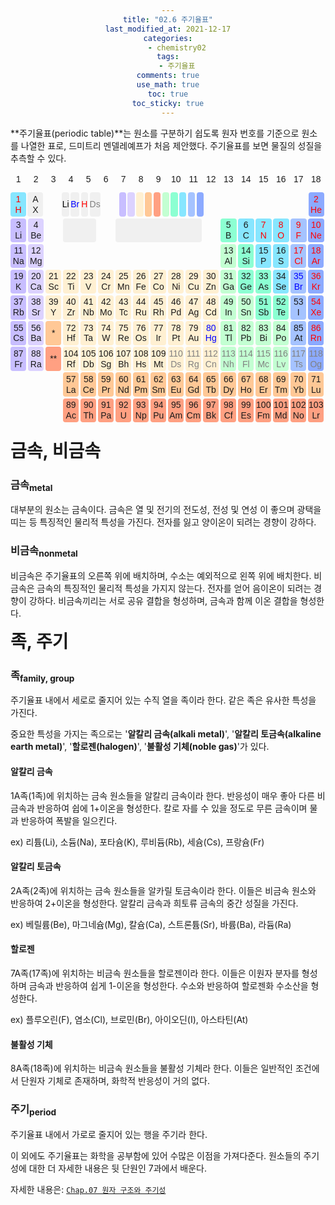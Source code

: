 ```yaml
---
title: "02.6 주기율표"
last_modified_at: 2021-12-17
categories:
    - chemistry02
tags:
    - 주기율표
comments: true
use_math: true
toc: true
toc_sticky: true
---
```


**주기율표(periodic table)**는 원소를 구분하기 쉽도록 원자 번호를 기준으로 원소를 나열한 표로, 드미트리 멘델레예프가 처음 제안했다. 주기율표를 보면 물질의 성질을 추측할 수 있다.

<style type='text/css'>
/*주기율표 틀*/
    div
    {
        font-family: 'Noto Sans KR', sans-serif;
        text-align: center;
    }
    .period
    {
        position: relative;
        display: flex;
        justify-content: center;
        margin-bottom: 0.5%;
        font-size: 1.0em;
        line-height: 1.2em;
    }
    .p1 .element:nth-child(1) {flex-grow: 91;}
    .p1 .element:nth-child(2) {flex-grow: 91;}
    .p1 .element:nth-child(3) {flex-grow: 91;}
    .p1 .element:nth-child(4) {flex-grow: 41;}
    .p1 .element:nth-child(5) {flex-grow: 41;}
    .p1 .element:nth-child(6) {flex-grow: 41;}
    .p1 .element:nth-child(7) {flex-grow: 41;}
    .p1 .element:nth-child(8) {flex-grow: 91;}
    .p1 .element:nth-child(9) {flex-grow: 41;}
    .p1 .element:nth-child(10) {flex-grow: 41;}
    .p1 .element:nth-child(11) {flex-grow: 41;}
    .p1 .element:nth-child(12) {flex-grow: 41;}
    .p1 .element:nth-child(13) {flex-grow: 41;}
    .p1 .element:nth-child(14) {flex-grow: 41;}
    .p1 .element:nth-child(15) {flex-grow: 41;}
    .p1 .element:nth-child(16) {flex-grow: 41;}
    .p1 .element:nth-child(17) {flex-grow: 41;}
    .p1 .element:nth-child(18) {flex-grow: 41;}
    .p1 .element:nth-child(19) {flex-grow: 91;}
    .p1 .element:nth-child(20) {flex-grow: 91;}
    .p1 .element:nth-child(21) {flex-grow: 91;}
    .p1 .element:nth-child(22) {flex-grow: 91;}
    .p1 .element:nth-child(23) {flex-grow: 91;}
    .p1 .element:nth-child(24) {flex-grow: 91;}
    .p1 .element:nth-child(25) {flex-grow: 91;}
    .p2 .element:nth-child(1) {flex-grow: 91;}
    .p2 .element:nth-child(2) {flex-grow: 91;}
    .p2 .element:nth-child(3) {flex-grow: 91;}
    .p2 .element:nth-child(4) {flex-grow: 191;}
    .p2 .element:nth-child(5) {flex-grow: 91;}
    .p2 .element:nth-child(6) {flex-grow: 491;}
    .p2 .element:nth-child(7) {flex-grow: 91;}
    .p2 .element:nth-child(8) {flex-grow: 91;}
    .p2 .element:nth-child(9) {flex-grow: 91;}
    .p2 .element:nth-child(10) {flex-grow: 91;}
    .p2 .element:nth-child(11) {flex-grow: 91;}
    .p2 .element:nth-child(12) {flex-grow: 91;}
    .p2 .element:nth-child(13) {flex-grow: 91;}
    .element
    {
        display: flex;
        flex: 1 1 0%;
        margin-right: 0.5%;
        padding-top: 0.5%;
        padding-bottom: 0.5%;
        justify-content:center;
        align-items: center;
        border-radius: 4px;

        position: relative;
    }
    /*주기율표 색*/
    .ea {background-color: rgb(240, 240, 240);}
    .e0 {background-color: rgb(0,0,0,0);}
    .e1 {background-color: rgb(200, 190, 255);}
    .e2 {background-color: rgb(220, 210, 255);}
    .e3 {background-color: rgb(255, 240, 210);}
    .e4 {background-color: rgb(195, 255, 210);}
    .e5 {background-color: rgb(140, 255, 210);}
    .e6 {background-color: rgb(135, 230, 255);}
    .e7 {background-color: rgb(165, 195, 255);}
    .e8 {background-color: rgb(140, 170, 255);}
    .e9 {background-color: rgb(255, 200, 150);}
    .e10 {background-color: rgb(255, 160, 130);}
    .ee0 {background-color: rgb(0,0,0,0);}
    .ee1 {background-color: rgb(200, 190, 255);}
    .ee2 {background-color: rgb(220, 210, 255);}
    .ee3 {background-color: rgb(255, 240, 210);}
    .ee4 {background-color: rgb(195, 255, 210);}
    .ee5 {background-color: rgb(140, 255, 210);}
    .ee6 {background-color: rgb(135, 230, 255);}
    .ee7 {background-color: rgb(165, 195, 255);}
    .ee8 {background-color: rgb(140, 170, 255);}
    .ee9 {background-color: rgb(255, 200, 150);}
    .ee10 {background-color: rgb(255, 160, 130);}
    .s1 {color: black;}
    .s2 {color: blue;}
    .s3 {color: red;}
    .s4 {color: gray;}
    /*텍스트 서식*/
    h2
    {
        font-size: 2em;
        font-weight: bold;
        margin-top: 4px;
        margin-bottom: 8px;
    }
    .optn
    {
        font-size: 0.7em;
    }

    /*툴팁*/
    .element .tooltiptext-r
    {
        visibility: hidden;
        width: /*319.78*/ 429.67%; /*539.56%*/
        background-color: rgb(240, 240, 240);
        color: rgb(30, 30, 30);
        opacity: 0;
        text-align: center;
        border-radius: 8px;
        padding: 4px 0;

        position: absolute;
        z-index: 1;

        top: 121.95%;
        left: 0%;

        font-size: 0.9em;
        font-weight: normal;
    }
    .element:hover .tooltiptext-r
    {
        visibility: visible;
        opacity: 1;
        transition: opacity 0.2s ease-in;
    }
    .element .tooltiptext-r::after
    {
        content: "";
        position: absolute;
        border-style: solid;
        border-width: 8px;

        bottom: 100%;
        left: 3%;

        border-color: transparent transparent rgb(240, 240, 240) transparent;
        opacity: 0;
    }
    .element:hover .tooltiptext-r::after
    {
        opacity: 1;
        transition: opacity 0.2s ease-in;
    }
    .element .tooltiptext-l
    {
        visibility: hidden;
        width: /*343.90%*/ 465.85%; /*587.80%*/
        background-color: rgb(240, 240, 240);
        color: rgb(30, 30, 30);
        opacity: 0;
        text-align: center;
        border-radius: 8px;
        padding: 4px 0;

        position: absolute;
        z-index: 1;

        top: 121.95%;
        right: 0%;

        font-weight: normal;
    }
    .element:hover .tooltiptext-l
    {
        visibility: visible;
        opacity: 1;
        transition: opacity 0.2s ease-in;
    }
    .element .tooltiptext-l::after
    {
        content: "";
        position: absolute;
        border-style: solid;
        border-width: 8px;

        bottom: 100%;
        right: 3%;

        border-color: transparent transparent rgb(240, 240, 240) transparent;
        opacity: 0;
    }
    .element:hover .tooltiptext-l::after
    {
        opacity: 1;
        transition: opacity 0.2s ease-in;
    }
    /*컨트롤 패널*/
    .element .ts1
    {visibility: hidden; width: 465.85%; opacity: 0; text-align: center; position: absolute; z-index: 1; top: 90%; left: 0%;}
    .element:hover .ts1
    {visibility: visible; opacity: 1; transition: opacity 0.2s ease-in;}
    .element .ts2
    {visibility: hidden; width: 465.85%; opacity: 0; text-align: center; position: absolute; z-index: 1; top: 90%; left: -121.95%;}
    .element:hover .ts2
    {visibility: visible; opacity: 1; transition: opacity 0.2s ease-in;}
    .element .ts3
    {visibility: hidden; width: 465.85%; opacity: 0; text-align: center; position: absolute; z-index: 1; top: 90%; left: -243.90%;}
    .element:hover .ts3
    {visibility: visible; opacity: 1; transition: opacity 0.2s ease-in;}
    .element .ts4
    {visibility: hidden; width: 465.85%; opacity: 0; text-align: center; position: absolute; z-index: 1; top: 90%; left: -365.85%;}
    .element:hover .ts4
    {visibility: visible; opacity: 1; transition: opacity 0.2s ease-in;}
    .element .te1
    {visibility: hidden; width: 1197.56%; opacity: 0; text-align: center; position: absolute; z-index: 1; top: 90%; left: 0%;}
    .element:hover .te1
    {visibility: visible; opacity: 1; transition: opacity 0.2s ease-in;}
    .element .te2
    {visibility: hidden; width: 1197.56%; opacity: 0; text-align: center; position: absolute; z-index: 1; top: 90%; left: -121.95%;}
    .element:hover .te2
    {visibility: visible; opacity: 1; transition: opacity 0.2s ease-in;}
    .element .te3
    {visibility: hidden; width: 1197.56%; opacity: 0; text-align: center; position: absolute; z-index: 1; top: 90%; left: -243.90%;}
    .element:hover .te3
    {visibility: visible; opacity: 1; transition: opacity 0.2s ease-in;}
    .element .te9
    {visibility: hidden; width: 1197.56%; opacity: 0; text-align: center; position: absolute; z-index: 1; top: 90%; left: -365.85%;}
    .element:hover .te9
    {visibility: visible; opacity: 1; transition: opacity 0.2s ease-in;}
    .element .te10
    {visibility: hidden; width: 1197.56%; opacity: 0; text-align: center; position: absolute; z-index: 1; top: 90%; left: -487.80%;}
    .element:hover .te10
    {visibility: visible; opacity: 1; transition: opacity 0.2s ease-in;}
    .element .te4
    {visibility: hidden; width: 1197.56%; opacity: 0; text-align: center; position: absolute; z-index: 1; top: 90%; left: -609.76%;}
    .element:hover .te4
    {visibility: visible; opacity: 1; transition: opacity 0.2s ease-in;}
    .element .te5
    {visibility: hidden; width: 1197.56%; opacity: 0; text-align: center; position: absolute; z-index: 1; top: 90%; left: -731.71%;}
    .element:hover .te5
    {visibility: visible; opacity: 1; transition: opacity 0.2s ease-in;}
    .element .te6
    {visibility: hidden; width: 1197.56%; opacity: 0; text-align: center; position: absolute; z-index: 1; top: 90%; left: -853.66%;}
    .element:hover .te6
    {visibility: visible; opacity: 1; transition: opacity 0.2s ease-in;}
    .element .te7
    {visibility: hidden; width: 1197.56%; opacity: 0; text-align: center; position: absolute; z-index: 1; top: 90%; left: -975.61%;}
    .element:hover .te7
    {visibility: visible; opacity: 1; transition: opacity 0.2s ease-in;}
    .element .te8
    {visibility: hidden; width: 1197.56%; opacity: 0; text-align: center; position: absolute; z-index: 1; top: 90%; left: -1097.56%;}
    .element:hover .te8
    {visibility: visible; opacity: 1; transition: opacity 0.2s ease-in;}
    /*족 선택*/
</style>

<!--족 번호-->
<div class="period">
    <div class="element e0">1</div>
    <div class="element e0">2</div>
    <div class="element e0">3</div>
    <div class="element e0">4</div>
    <div class="element e0">5</div>
    <div class="element e0">6</div>
    <div class="element e0">7</div>
    <div class="element e0">8</div>
    <div class="element e0">9</div>
    <div class="element e0">10</div>
    <div class="element e0">11</div>
    <div class="element e0">12</div>
    <div class="element e0">13</div>
    <div class="element e0">14</div>
    <div class="element e0">15</div>
    <div class="element e0">16</div>
    <div class="element e0">17</div>
    <div class="element e0">18</div>
</div>
<div class="period">
    <div class="element e0"></div>
    <div class="element e0"></div>
    <div class="element e0"></div>
    <div class="element e0"></div>
    <div class="element e0"></div>
    <div class="element e0"></div>
    <div class="element e0"></div>
    <div class="element e0"></div>
    <div class="element e0"></div>
    <div class="element e0"></div>
    <div class="element e0"></div>
    <div class="element e0"></div>
    <div class="element e0"></div>
    <div class="element e0"></div>
    <div class="element e0"></div>
    <div class="element e0"></div>
    <div class="element e0"></div>
    <div class="element e0"></div>
</div>
<!--1주기-->
<div class="period p1">
    <div class="element e6 s3">1<br>H
        <span class="tooltiptext-r">
            <h2>H</h2>수소<br>hydrogen<br>1.008<br>[1.0078, 1.0082]
        </span>
    </div>
    <div class="element ea">A<br>X
        <span class="tooltiptext-r">
            <h2>X</h2>원소명<br>Name of element<br>일반 원자량<br>IUPAC 표준 원자량<br>(유효숫자 5개)
        </span>
    </div>
    <div class="element e0"></div>
    <div class="element ea s1">Li
        <span class="ts1">
            <h3>고체</h3>
        </span>
    </div>
    <div class="element ea s2">Br
        <span class="ts2">
            <h3>액체</h3>
        </span>
    </div>
    <div class="element ea s3">H
        <span class="ts3">
            <h3>기체</h3>
        </span>
    </div>
    <div class="element ea s4">Ds
        <span class="ts4">
            <h3>미지</h3>
        </span>
    </div>
    <div class="element e0"></div>
    <div class="element ee1">
        <span class="te1">
            <h3>알칼리 금속</h3>
        </span>
    </div>
    <div class="element ee2">
        <span class="te2">
            <h3>알칼리 토금속</h3>
        </span>
    </div>
    <div class="element ee3">
        <span class="te3">
            <h3>전이금속</h3>
        </span>
    </div>
    <div class="element ee9">
        <span class="te9">
            <h3>란타넘족</h3>
        </span>
    </div>
    <div class="element ee10">
        <span class="te10">
            <h3>악티늄족</h3>
        </span>
    </div>    
    <div class="element ee4">
        <span class="te4">
            <h3>전이후금속</h3>
        </span>
    </div>
    <div class="element ee5">
        <span class="te5">
            <h3>준금속</h3>
        </span>
    </div>
    <div class="element ee6">
        <span class="te6">
            <h3>기타 비금속</h3>
        </span>
    </div>
    <div class="element ee7">
        <span class="te7">
            <h3>할로젠</h3>
        </span>
    </div>
    <div class="element ee8">
        <span class="te8">
            <h3>불활성 기체</h3>
        </span>
    </div>
    <div class="element e0"></div>
    <div class="element e0"></div>
    <div class="element e0"></div>
    <div class="element e0"></div>
    <div class="element e0"></div>
    <div class="element e0"></div>
    <div class="element e8 s3">2<br>He
        <span class="tooltiptext-l">
            <h2>He</h2>헬륨<br>helium<br>4.003<br>4.0026
        </span>
    </div>
</div>
<!--2주기-->
<div class="period p2">
    <div class="element e1">3<br>Li
        <span class="tooltiptext-r">
            <h2>Li</h2>리튬<br>lithium<br>6.941<br>[6.938, 6.997]
        </span>
    </div>
    <div class="element e2">4<br>Be
        <span class="tooltiptext-r">
            <h2>Be</h2>베릴륨<br>beryllium<br>9.012<br>9.0122
        </span>
    </div>
    <div class="element e0"></div>
    <div class="element ea"><h2 id="id01"></h2></div>
    <div class="element e0"></div>
    <div class="element ea"><h2 id="id02"></h2></div>
    <div class="element e0"></div>
    <div class="element e5">5<br>B
        <span class="tooltiptext-l">
            <h2>B</h2>붕소<br>boron<br>10.81<br>[10.806, 10.821]
        </span>
    </div>
    <div class="element e6">6<br>C
        <span class="tooltiptext-l">
            <h2>C</h2>탄소<br>carbon<br>12.01<br>[12.009, 12.012]
        </span>
    </div>
    <div class="element e6 s3">7<br>N
        <span class="tooltiptext-l">
            <h2>N</h2>질소<br>nitrogen<br>14.01<br>[14.006, 14.008]
        </span>
    </div>
    <div class="element e6 s3">8<br>O
        <span class="tooltiptext-l">
            <h2>O</h2>산소<br>oxygen<br>16.00<br>[15.999, 16.000]
        </span>
    </div>
    <div class="element e7 s3">9<br>F
        <span class="tooltiptext-l">
            <h2>F</h2>플루오린<br>fluorine<br>19.00<br>18.998
        </span>
    </div>
    <div class="element e8 s3">10<br>Ne
        <span class="tooltiptext-l">
            <h2>Ne</h2>네온<br>neon<br>20.18<br>20.180
        </span>
    </div>
</div>
<!--3주기-->
<div class="period p3">
    <div class="element e1">11<br>Na
        <span class="tooltiptext-r">
            <h2>Na</h2>소듐<br>sodium<br>22.99<br>22.990
        </span>
    </div>
    <div class="element e2">12<br>Mg
        <span class="tooltiptext-r">
            <h2>Mg</h2>마그네슘<br>magnesium<br>24.31<br>[24.304, 24.307]
        </span>
    </div>
    <div class="element e0"></div>
    <div class="element e0"></div>
    <div class="element e0"></div>
    <div class="element e0"></div>
    <div class="element e0"></div>
    <div class="element e0"></div>
    <div class="element e0"></div>
    <div class="element e0"></div>
    <div class="element e0"></div>
    <div class="element e0"></div>
    <div class="element e4">13<br>Al
        <span class="tooltiptext-l">
            <h2>Al</h2>알루미늄<br>aluminium<br>26.98<br>26.982
        </span>
    </div>
    <div class="element e5">14<br>Si
        <span class="tooltiptext-l">
            <h2>Si</h2>규소<br>silicon<br>28.09<br>[28.084, 28.086]
        </span>
    </div>
    <div class="element e6">15<br>P
        <span class="tooltiptext-l">
            <h2>P</h2>인<br>phosphorus<br>30.97<br>30.974
        </span>
    </div>
    <div class="element e6">16<br>S
        <span class="tooltiptext-l">
            <h2>S</h2>황<br>sulfur<br>32.07<br>[32.059, 32.076]
        </span>
    </div>
    <div class="element e7 s3">17<br>Cl
        <span class="tooltiptext-l">
            <h2>Cl</h2>염소<br>chlorine<br>35.45<br>[35.446, 35.457]
        </span>
    </div>
    <div class="element e8 s3">18<br>Ar
        <span class="tooltiptext-l">
            <h2>Ar</h2>아르곤<br>argon<br>39.95<br>[39.792, 39.963]
        </span>
    </div>
</div>
<!--4주기-->
<div class="period">
    <div class="element e1">19<br>K
        <span class="tooltiptext-r">
            <h2>K</h2>포타슘<br>potassium<br>39.10<br>39.098
        </span>
    </div>
    <div class="element e2">20<br>Ca
        <span class="tooltiptext-r">
            <h2>Ca</h2>칼슘<br>calcium<br>40.08<br>40.078(4)
        </span>
    </div>
    <div class="element e3">21<br>Sc
        <span class="tooltiptext-r">
            <h2>Sc</h2>스칸듐<br>scandium<br>44.96<br>44.956
        </span>
    </div>
    <div class="element e3">22<br>Ti
        <span class="tooltiptext-r">
            <h2>Ti</h2>타이타늄<br>titanium<br>47.88<br>47.867
        </span>
    </div>
    <div class="element e3">23<br>V
        <span class="tooltiptext-r">
            <h2>V</h2>바나듐<br>vanadium<br>50.94<br>50.942
        </span>
    </div>
    <div class="element e3">24<br>Cr
        <span class="tooltiptext-r">
            <h2>Cr</h2>크로뮴<br>chromium<br>52.00<br>51.996
        </span>
    </div>
    <div class="element e3">25<br>Mn
        <span class="tooltiptext-r">
            <h2>Mn</h2>망가니즈<br>manganese<br>54.94<br>54.938
        </span>
    </div>
    <div class="element e3">26<br>Fe
        <span class="tooltiptext-r">
            <h2>Fe</h2>철<br>iron<br>55.85<br>55.845(2)
        </span>
    </div>
    <div class="element e3">27<br>Co
        <span class="tooltiptext-r">
            <h2>Co</h2>코발트<br>cobalt<br>58.93<br>58.933
        </span>
    </div>
    <div class="element e3">28<br>Ni
        <span class="tooltiptext-l">
            <h2>Ni</h2>니켈<br>nickel<br>58.69<br>58.693
        </span>
    </div>
    <div class="element e3">29<br>Cu
        <span class="tooltiptext-l">
            <h2>Cu</h2>구리<br>cooper<br>63.55<br>63.546(3)
        </span>
    </div>
    <div class="element e3">30<br>Zn
        <span class="tooltiptext-l">
            <h2>Zn</h2>아연<br>zinc<br>65.38<br>65.38(2)
        </span>
    </div>
    <div class="element e4">31<br>Ga
        <span class="tooltiptext-l">
            <h2>Ga</h2>갈륨<br>gallium<br>69.72<br>69.723
        </span>
    </div>
    <div class="element e5">32<br>Ge
        <span class="tooltiptext-l">
            <h2>Ge</h2>저마늄<br>germanium<br>72.59<br>72.630(8)
        </span>
    </div>
    <div class="element e5">33<br>As
        <span class="tooltiptext-l">
            <h2>As</h2>비소<br>arsenic<br>74.92<br>74.922
        </span>
    </div>
    <div class="element e6">34<br>Se
        <span class="tooltiptext-l">
            <h2>Se</h2>셀레늄<br>selenium<br>78.96<br>78.971(8)
        </span>
    </div>
    <div class="element e7 s2">35<br>Br
        <span class="tooltiptext-l">
            <h2>Br</h2>브로민<br>bromine<br>79.90<br>[79.901, 79.907]
        </span>
    </div>
    <div class="element e8 s3">36<br>Kr
        <span class="tooltiptext-l">
            <h2>Kr</h2>크립톤<br>krypton<br>83.80<br>83.798(2)
        </span>
    </div>
</div>
<!--5주기-->
<div class="period">
    <div class="element e1">37<br>Rb
        <span class="tooltiptext-r">
            <h2>Rb</h2>루비듐<br>rubidium<br>85.47<br>85.468
        </span>
    </div>
    <div class="element e2">38<br>Sr
        <span class="tooltiptext-r">
            <h2>Sr</h2>스트론튬<br>strontium<br>87.62<br>87.62
        </span>
    </div>
    <div class="element e3">39<br>Y
        <span class="tooltiptext-r">
            <h2>Y</h2>이트륨<br>yttrium<br>88.91<br>88.906
        </span>
    </div>
    <div class="element e3">40<br>Zr
        <span class="tooltiptext-r">
            <h2>Zr</h2>지르코늄<br>zirconium<br>91.22<br>91.224(2)
        </span>
    </div>
    <div class="element e3">41<br>Nb
        <span class="tooltiptext-r">
            <h2>Nb</h2>나이오븀<br>niobium<br>92.91<br>92.906
        </span>
    </div>
    <div class="element e3">42<br>Mo
        <span class="tooltiptext-r">
            <h2>Mo</h2>몰리브데넘<br>molybdenum<br>95.94<br>95.95
        </span>
    </div>
    <div class="element e3">43<br>Tc
        <span class="tooltiptext-r">
            <h2>Tc</h2>테크네튬<br>technetium<br>(98)<br>(-)
        </span>
    </div>
    <div class="element e3">44<br>Ru
        <span class="tooltiptext-r">
            <h2>Ru</h2>루테늄<br>ruthenium<br>101.1<br>101.07(2)
        </span>
    </div>
    <div class="element e3">45<br>Rh
        <span class="tooltiptext-r">
            <h2>Rh</h2>로듐<br>rhodium<br>102.9<br>102.91
        </span>
    </div>
    <div class="element e3">46<br>Pd
        <span class="tooltiptext-l">
            <h2>Pd</h2>팔라듐<br>palladium<br>106.4<br>106.42
        </span>
    </div>
    <div class="element e3">47<br>Ag
        <span class="tooltiptext-l">
            <h2>Ag</h2>은<br>silver<br>107.9<br>107.87
        </span>
    </div>
    <div class="element e3">48<br>Cd
        <span class="tooltiptext-l">
            <h2>Cd</h2>카드뮴<br>cadmium<br>112.4<br>112.41
        </span>
    </div>
    <div class="element e4">49<br>In
        <span class="tooltiptext-l">
            <h2>In</h2>인듐<br>indium<br>114.8<br>114.82
        </span>
    </div>
    <div class="element e4">50<br>Sn
        <span class="tooltiptext-l">
            <h2>Sn</h2>주석<br>tin<br>118.7<br>118.71
        </span>
    </div>
    <div class="element e5">51<br>Sb
        <span class="tooltiptext-l">
            <h2>Sb</h2>안티모니<br>antimony<br>121.8<br>121.76
        </span>
    </div>
    <div class="element e5">52<br>Te
        <span class="tooltiptext-l">
            <h2>Te</h2>텔루륨<br>tellurium<br>127.6<br>127.60(3)
        </span>
    </div>
    <div class="element e7">53<br>I
        <span class="tooltiptext-l">
            <h2>I</h2>아이오딘<br>iodin<br>126.9<br>126.90
        </span>
    </div>
    <div class="element e8 s3">54<br>Xe
        <span class="tooltiptext-l">
            <h2>Xe</h2>제논<br>xenon<br>131.3<br>131.29
        </span>
    </div>
</div>
<!--6주기-->
<div class="period">
    <div class="element e1">55<br>Cs
        <span class="tooltiptext-r">
            <h2>Cs</h2>세슘<br>caesium<br>132.9<br>132.91
        </span>
    </div>
    <div class="element e2">56<br>Ba
        <span class="tooltiptext-r">
            <h2>Ba</h2>바륨<br>barium<br>137.3<br>137.33
        </span>
    </div>
    <div class="element e9">*
        <span class="tooltiptext-r">
            <h2>*La</h2>란타넘족<br>lanthanoids<br><br>
        </span>
    </div>
    <div class="element e3">72<br>Hf
        <span class="tooltiptext-r">
            <h2>Hf</h2>하프늄<br>hafnium<br>178.5<br>178.49(2)
        </span>
    </div>
    <div class="element e3">73<br>Ta
        <span class="tooltiptext-r">
            <h2>Ta</h2>탄탈럼<br>tantalum<br>180.9<br>180.95
        </span>
    </div>
    <div class="element e3">74<br>W
        <span class="tooltiptext-r">
            <h2>W</h2>텅스텐<br>tungsen<br>183.9<br>183.84
        </span>
    </div>
    <div class="element e3">75<br>Re
        <span class="tooltiptext-r">
            <h2>Re</h2>레늄<br>rhenium<br>186.2<br>186.21
        </span>
    </div>
    <div class="element e3">76<br>Os
        <span class="tooltiptext-r">
            <h2>Os</h2>오스뮴<br>osmium<br>190.2<br>190.23(3)
        </span>
    </div>
    <div class="element e3">77<br>Ir
        <span class="tooltiptext-r">
            <h2>Ir</h2>이리듐<br>iridium<br>192.2<br>192.22
        </span>
    </div>
    <div class="element e3">78<br>Pt
        <span class="tooltiptext-l">
            <h2>Pt</h2>백금<br>platinum<br>195.1<br>195.08
        </span>
    </div>
    <div class="element e3">79<br>Au
        <span class="tooltiptext-l">
            <h2>Au</h2>금<br>gold<br>197.0<br>196.97
        </span>
    </div>
    <div class="element e3 s2">80<br>Hg
        <span class="tooltiptext-l">
            <h2>Hg</h2>수은<br>mercury<br>200.6<br>200.59
        </span>
    </div>
    <div class="element e4">81<br>Tl
        <span class="tooltiptext-l">
            <h2>Tl</h2>탈륨<br>thallium<br>204.4<br>[204.38, 204.39]
        </span>
    </div>
    <div class="element e4">82<br>Pb
        <span class="tooltiptext-l">
            <h2>Pb</h2>납<br>lead<br>207.2<br>207.2
        </span>
    </div>
    <div class="element e4">83<br>Bi
        <span class="tooltiptext-l">
            <h2>Bi</h2>비스무트<br>bismuth<br>209.0<br>208.98
        </span>
    </div>
    <div class="element e4">84<br>Po
        <span class="tooltiptext-l">
            <h2>Po</h2>폴로늄<br>polonium<br>(209)<br>(-)
        </span>
    </div>
    <div class="element e7">85<br>At
        <span class="tooltiptext-l">
            <h2>At</h2>아스타틴<br>astatine<br>(210)<br>(-)
        </span>
    </div>
    <div class="element e8 s3">86<br>Rn
        <span class="tooltiptext-l">
            <h2>Rn</h2>라돈<br>radon<br>(222)<br>(-)
        </span>
    </div>
</div>
<!--7주기-->
<div class="period">
    <div class="element e1">87<br>Fr
        <span class="tooltiptext-r">
            <h2>Fr</h2>프랑슘<br>francium<br>(223)<br>(-)
        </span>
    </div>
    <div class="element e2">88<br>Ra
        <span class="tooltiptext-r">
            <h2>Ra</h2>라듐<br>radium<br>(226)<br>(-)
        </span>
    </div>
    <div class="element e10">**
        <span class="tooltiptext-r">
            <h2>*Ac</h2>악티늄족<br>actinoids<br><br>
        </span>
    </div>
    <div class="element e3">104<br>Rf
        <span class="tooltiptext-r">
            <h2>Rf</h2>러더포듐<br>rutherfordium<br>(267)<br>(-)
        </span>
    </div>
    <div class="element e3">105<br>Db
        <span class="tooltiptext-r">
            <h2>Db</h2>두브늄<br>dubnium<br>(268)<br>(-)
        </span>
    </div>
    <div class="element e3">106<br>Sg
        <span class="tooltiptext-r">
            <h2>Sg</h2>시보귬<br>seaborgium<br>(269)<br>(-)
        </span>
    </div>
    <div class="element e3">107<br>Bh
        <span class="tooltiptext-r">
            <h2>Bh</h2>보륨<br>bohrium<br>(270)<br>(-)
        </span>
    </div>
    <div class="element e3">108<br>Hs
        <span class="tooltiptext-r">
            <h2>Hs</h2>하슘<br>hassium<br>(277)<br>(-)
        </span>
    </div>
    <div class="element e3">109<br>Mt
        <span class="tooltiptext-r">
            <h2>Mt</h2>마이트너튬<br>meitnerium<br>(278)<br>(-)
        </span>
    </div>
    <div class="element e3 s4">110<br>Ds
        <span class="tooltiptext-l">
            <h2>Ds</h2>다름슈타튬<br>darmstadtium<br>(281)<br>(-)
        </span>
    </div>
    <div class="element e3 s4">111<br>Rg
        <span class="tooltiptext-l">
            <h2>Rg</h2>뢴트게늄<br>roentgenium<br>(282)<br>(-)
        </span>
    </div>
    <div class="element e3 s4">112<br>Cn
        <span class="tooltiptext-l">
            <h2>Cn</h2>코페르니슘<br>copernicium<br>(285)<br>(-)
        </span>
    </div>
    <div class="element e4 s4">113<br>Nh
        <span class="tooltiptext-l">
            <h2>Nh</h2>니호늄<br>nihonium<br>(286)<br>(-)
        </span>
    </div>
    <div class="element e4 s4">114<br>Fl
        <span class="tooltiptext-l">
            <h2>Fl</h2>플레로븀<br>flerovium<br>(289)<br>(-)
        </span>
    </div>
    <div class="element e4 s4">115<br>Mc
        <span class="tooltiptext-l">
            <h2>Mc</h2>모스코븀<br>moscovium<br>(290)<br>(-)
        </span>
    </div>
    <div class="element e4 s4">116<br>Lv
        <span class="tooltiptext-l">
            <h2>Lv</h2>리버모륨<br>livermorium<br>(293)<br>(-)
        </span>
    </div>
    <div class="element e7 s4">117<br>Ts
        <span class="tooltiptext-l">
            <h2>Ts</h2>테네신<br>tennessin<br>(294)<br>(-)
        </span>
    </div>
    <div class="element e8 s4">118<br>Og
        <span class="tooltiptext-l">
            <h2>Og</h2>오가네손<br>oganesson<br>(294)<br>(-)
        </span>
    </div>
</div>
<!--란타넘족-->
<div class="period">
    <div class="element e0"></div>
    <div class="element e0"></div>
    <div class="element e0"></div>
    <div class="element e9">57<br>La
        <span class="tooltiptext-r">
            <h2>La</h2>란타넘<br>lanthanum<br>138.9<br>138.91
        </span>
    </div>
    <div class="element e9">58<br>Ce
        <span class="tooltiptext-r">
            <h2>Ce</h2>세륨<br>cerium<br>140.1<br>140.12
        </span>
    </div>
    <div class="element e9">59<br>Pr
        <span class="tooltiptext-r">
            <h2>Pr</h2>프라세오디뮴<br>praseodymium<br>140.9<br>140.91
        </span>
    </div>
    <div class="element e9">60<br>Nd
        <span class="tooltiptext-r">
            <h2>Nd</h2>네오디뮴<br>neodymium<br>144.2<br>144.24
        </span>
    </div>
    <div class="element e9">61<br>Pm
        <span class="tooltiptext-r">
            <h2>Pm</h2>프로메튬<br>promethium<br>(145)<br>(-)
        </span>
    </div>
    <div class="element e9">62<br>Sm
        <span class="tooltiptext-r">
            <h2>Sm</h2>사마륨<br>samarium<br>150.4<br>150.36(2)
        </span>
    </div>
    <div class="element e9">63<br>Eu
        <span class="tooltiptext-l">
            <h2>Eu</h2>유로퓸<br>europium<br>152.0<br>151.96
        </span>
    </div>
    <div class="element e9">64<br>Gd
        <span class="tooltiptext-l">
            <h2>Gd</h2>가돌리늄<br>gadolinium<br>157.3<br>157.25(3)
        </span>
    </div>
    <div class="element e9">65<br>Tb
        <span class="tooltiptext-l">
            <h2>Tb</h2>터븀<br>terbium<br>158.9<br>158.93
        </span>
    </div>
    <div class="element e9">66<br>Dy
        <span class="tooltiptext-l">
            <h2>Dy</h2>디스프로슘<br>dysprosium<br>162.5<br>162.50
        </span>
    </div>
    <div class="element e9">67<br>Ho
        <span class="tooltiptext-l">
            <h2>Ho</h2>홀뮴<br>holmium<br>164.9<br>164.93
        </span>
    </div>
    <div class="element e9">68<br>Er
        <span class="tooltiptext-l">
            <h2>Er</h2>어븀<br>erbium<br>167.3<br>167.26
        </span>
    </div>
    <div class="element e9">69<br>Tm
        <span class="tooltiptext-l">
            <h2>Tm</h2>툴륨<br>thulium<br>168.9<br>168.93
        </span>
    </div>
    <div class="element e9">70<br>Yb
        <span class="tooltiptext-l">
            <h2>Yb</h2>이터븀<br>ytterbium<br>173.0<br>173.05
        </span>
    </div>
    <div class="element e9">71<br>Lu
        <span class="tooltiptext-l">
            <h2>Lu</h2>루테튬<br>lutetium<br>175.0<br>174.97
        </span>
    </div>
</div>
<!--악티늄족-->
<div class="period">
    <div class="element e0"></div>
    <div class="element e0"></div>
    <div class="element e0"></div>
    <div class="element e10">89<br>Ac
        <span class="tooltiptext-r">
            <h2>Ac</h2>악티늄<br>actinium<br>(227)<br>(-)
        </span>
    </div>
    <div class="element e10">90<br>Th
        <span class="tooltiptext-r">
            <h2>Th</h2>토륨<br>thorium<br>232.0<br>232.04
        </span>
    </div>
    <div class="element e10">91<br>Pa
        <span class="tooltiptext-r">
            <h2>Pa</h2>프로트악티늄<br>protactinium<br>231.0<br>231.04
        </span>
    </div>
    <div class="element e10">92<br>U
        <span class="tooltiptext-r">
            <h2>U</h2>우라늄<br>uranium<br>238.0<br>238.03
        </span>
    </div>
    <div class="element e10">93<br>Np
        <span class="tooltiptext-r">
            <h2>Np</h2>넵투늄<br>neptunium<br>(237)<br>(-)
        </span>
    </div>
    <div class="element e10">94<br>Pu
        <span class="tooltiptext-r">
            <h2>Pu</h2>플루토늄<br>plutonium<br>(244)<br>(-)
        </span>
    </div>
    <div class="element e10">95<br>Am
        <span class="tooltiptext-l">
            <h2>Am</h2>아메리슘<br>americium<br>(243)<br>(-)
        </span>
    </div>
    <div class="element e10">96<br>Cm
        <span class="tooltiptext-l">
            <h2>Cm</h2>퀴륨<br>cuirium<br>(247)<br>(-)
        </span>
    </div>
    <div class="element e10">97<br>Bk
        <span class="tooltiptext-l">
            <h2>Bk</h2>버클륨<br>berkelium<br>(247)<br>(-)
        </span>
    </div>
    <div class="element e10">98<br>Cf
        <span class="tooltiptext-l">
            <h2>Cf</h2>캘리포늄<br>californium<br>(251)<br>(-)
        </span>
    </div>
    <div class="element e10">99<br>Es
        <span class="tooltiptext-l">
            <h2>Es</h2>아인슈타이늄<br>einsteinium<br>(252)<br>(-)
        </span>
    </div>
    <div class="element e10">100<br>Fm
        <span class="tooltiptext-l">
            <h2>Fm</h2>페르뮴<br>fermium<br>(257)<br>(-)
        </span>
    </div>
    <div class="element e10">101<br>Md
        <span class="tooltiptext-l">
            <h2>Md</h2>멘델레븀<br>mendelevium<br>(258)<br>(-)
        </span>
    </div>
    <div class="element e10">102<br>No
        <span class="tooltiptext-l">
            <h2>No</h2>노벨륨<br>nobelium<br>(259)<br>(-)
        </span>
    </div>
    <div class="element e10">103<br>Lr
        <span class="tooltiptext-l">
            <h2>Lr</h2>로렌슘<br>lawrencium<br>(262)<br>(-)
        </span>
    </div>
</div>

<br>

## 금속, 비금속

### 금속<sub>metal</sub>

대부분의 원소는 금속이다. 금속은 열 및 전기의 전도성, 전성 및 연성 이 좋으며 광택을 띠는 등 특징적인 물리적 특성을 가진다. 전자를 잃고 양이온이 되려는 경향이 강하다.

### 비금속<sub>nonmetal</sub>

비금속은 주기율표의 오른쪽 위에 배치하며, 수소는 예외적으로 왼쪽 위에 배치한다. 비금속은 금속의 특징적인 물리적 특성을 가지지 않는다. 전자를 얻어 음이온이 되려는 경향이 강하다. 비금속끼리는 서로 공유 결합을 형성하며, 금속과 함께 이온 결합을 형성한다.

## 족, 주기

### 족<sub>family, group</sub>

주기율표 내에서 세로로 줄지어 있는 수직 열을 족이라 한다. 같은 족은 유사한 특성을 가진다.

중요한 특성을 가지는 족으로는 '**알칼리 금속(alkali metal)**', '**알칼리 토금속(alkaline earth metal)**', '**할로젠(halogen)**', '**불활성 기체(noble gas)**'가 있다.

#### 알칼리 금속

1A족(1족)에 위치하는 금속 원소들을 알칼리 금속이라 한다. 반응성이 매우 좋아 다른 비금속과 반응하여 쉽에 1+이온을 형성한다.
칼로 자를 수 있을 정도로 무른 금속이며 물과 반응하여 폭발을 일으킨다.

ex) 리튬(Li), 소듐(Na), 포타슘(K), 루비듐(Rb), 세슘(Cs), 프랑슘(Fr)

#### 알칼리 토금속

2A족(2족)에 위치하는 금속 원소들을 알카릴 토금속이라 한다. 이들은 비금속 원소와 반응하여 2+이온을 형성한다.
알칼리 금속과 희토류 금속의 중간 성질을 가진다.

ex) 베릴륨(Be), 마그네슘(Mg), 칼슘(Ca), 스트론튬(Sr), 바륨(Ba), 라듐(Ra)

#### 할로젠

7A족(17족)에 위치하는 비금속 원소들을 할로젠이라 한다. 이들은 이원자 분자를 형성하며 금속과 반응하여 쉽게 1-이온을 형성한다.
수소와 반응하여 할로젠화 수소산을 형성한다.

ex) 플루오린(F), 염소(Cl), 브로민(Br), 아이오딘(I), 아스타틴(At)

#### 불활성 기체

8A족(18족)에 위치하는 비금속 원소들을 불활성 기체라 한다. 이들은 일반적인 조건에서 단원자 기체로 존재하며, 화학적 반응성이 거의 없다.

### 주기<sub>period</sub>

주기율표 내에서 가로로 줄지어 있는 행을 주기라 한다.

이 외에도 주기율표는 화학을 공부함에 있어 수많은 이점을 가져다준다. 원소들의 주기성에 대한 더 자세한 내용은 뒷 단원인 7과에서 배운다.

자세한 내용은: [``Chap.07 원자 구조와 주기성``](https://chemilk02.github.io/categories/chemistry07)
